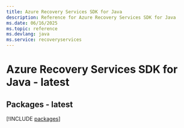 ```yaml
---
title: Azure Recovery Services SDK for Java
description: Reference for Azure Recovery Services SDK for Java
ms.date: 06/16/2025
ms.topic: reference
ms.devlang: java
ms.service: recoveryservices
---
```

# Azure Recovery Services SDK for Java - latest
## Packages - latest
[!INCLUDE [packages](recovery-services-index.md)]